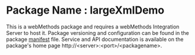 # Package Name : largeXmlDemo
This is a webMethods package and requires a webMethods Integration Server to host it. Package versioning and configuration can be found in the package [manifest](./largeXmlDemo/manifest.v3) file. Service and API documentation is available on the package's home page http://&lt;server&gt;:&lt;port&gt;/&lt;packagename>.
